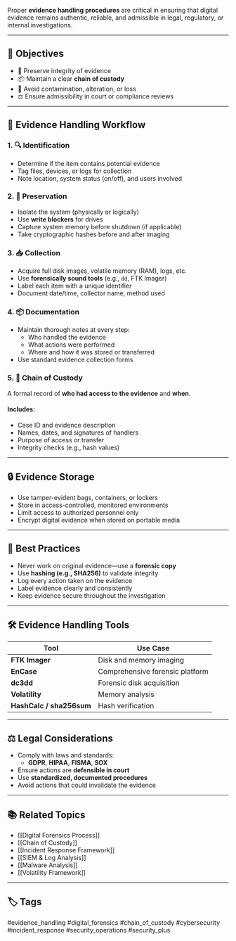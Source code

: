 Proper **evidence handling procedures** are critical in ensuring that digital evidence remains authentic, reliable, and admissible in legal, regulatory, or internal investigations.

---

## 🎯 Objectives

- 🔐 Preserve integrity of evidence
- 📦 Maintain a clear **chain of custody**
- 🧠 Avoid contamination, alteration, or loss
- ⚖️ Ensure admissibility in court or compliance reviews

---

## 🔄 Evidence Handling Workflow

### 1. 🔍 Identification
- Determine if the item contains potential evidence
- Tag files, devices, or logs for collection
- Note location, system status (on/off), and users involved

### 2. 🔐 Preservation
- Isolate the system (physically or logically)
- Use **write blockers** for drives
- Capture system memory before shutdown (if applicable)
- Take cryptographic hashes before and after imaging

### 3. 📥 Collection
- Acquire full disk images, volatile memory (RAM), logs, etc.
- Use **forensically sound tools** (e.g., `dd`, FTK Imager)
- Label each item with a unique identifier
- Document date/time, collector name, method used

### 4. 📦 Documentation
- Maintain thorough notes at every step:
  - Who handled the evidence
  - What actions were performed
  - Where and how it was stored or transferred
- Use standard evidence collection forms

### 5. 🧾 Chain of Custody
A formal record of **who had access to the evidence** and **when**.

#### Includes:
- Case ID and evidence description
- Names, dates, and signatures of handlers
- Purpose of access or transfer
- Integrity checks (e.g., hash values)

---

## 🔒 Evidence Storage

- Use tamper-evident bags, containers, or lockers
- Store in access-controlled, monitored environments
- Limit access to authorized personnel only
- Encrypt digital evidence when stored on portable media

---

## 📌 Best Practices

- Never work on original evidence—use a **forensic copy**
- Use **hashing (e.g., SHA256)** to validate integrity
- Log every action taken on the evidence
- Label evidence clearly and consistently
- Keep evidence secure throughout the investigation

---

## 🛠 Evidence Handling Tools

| Tool               | Use Case                          |
|--------------------|-----------------------------------|
| **FTK Imager**     | Disk and memory imaging           |
| **EnCase**         | Comprehensive forensic platform   |
| **dc3dd**          | Forensic disk acquisition         |
| **Volatility**     | Memory analysis                   |
| **HashCalc / sha256sum** | Hash verification           |

---

## ⚖️ Legal Considerations

- Comply with laws and standards:
  - **GDPR**, **HIPAA**, **FISMA**, **SOX**
- Ensure actions are **defensible in court**
- Use **standardized, documented procedures**
- Avoid actions that could invalidate the evidence

---

## 📚 Related Topics

- [[Digital Forensics Process]]
- [[Chain of Custody]]
- [[Incident Response Framework]]
- [[SIEM & Log Analysis]]
- [[Malware Analysis]]
- [[Volatility Framework]]

---

## 🏷 Tags

#evidence_handling #digital_forensics #chain_of_custody #cybersecurity #incident_response #security_operations #security_plus
